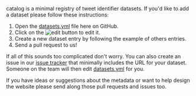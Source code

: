 catalog is a minimal registry of tweet identifier datasets. If you'd like to add
a dataset please follow these instructions:

1. Open the [datasets.yml] file here on GitHub.
2. Click on the ![edit button] to edit it.
3. Create a new dataset entry by following the example of others entries.
4. Send a pull request to us!

If all of this sounds too complicated don't worry. You can also create an
issue in our [issue tracker] that minimally includes the URL for your dataset.
Someone on the team will then edit [datasets.yml] for you.

If you have ideas or suggestions about the metadata or want to help design the 
website please send along those pull requests and issues too.

[datasets.yml]: https://github.com/DocNow/catalog/blob/master/_data/datasets.yml
[issue tracker]: https://github.com/DocNow/catalog/issues
[edit button]: https://raw.githubusercontent.com/DocNow/catalog/master/images/edit.png

